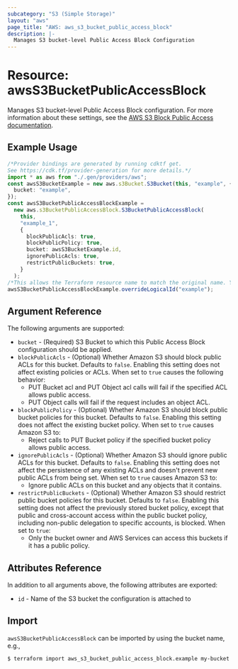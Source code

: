 ```yaml
---
subcategory: "S3 (Simple Storage)"
layout: "aws"
page_title: "AWS: aws_s3_bucket_public_access_block"
description: |-
  Manages S3 bucket-level Public Access Block Configuration
---
```


# Resource: awsS3BucketPublicAccessBlock

Manages S3 bucket-level Public Access Block configuration. For more information about these settings, see the [AWS S3 Block Public Access documentation](https://docs.aws.amazon.com/AmazonS3/latest/dev/access-control-block-public-access.html).

## Example Usage

```typescript
/*Provider bindings are generated by running cdktf get.
See https://cdk.tf/provider-generation for more details.*/
import * as aws from "./.gen/providers/aws";
const awsS3BucketExample = new aws.s3Bucket.S3Bucket(this, "example", {
  bucket: "example",
});
const awsS3BucketPublicAccessBlockExample =
  new aws.s3BucketPublicAccessBlock.S3BucketPublicAccessBlock(
    this,
    "example_1",
    {
      blockPublicAcls: true,
      blockPublicPolicy: true,
      bucket: awsS3BucketExample.id,
      ignorePublicAcls: true,
      restrictPublicBuckets: true,
    }
  );
/*This allows the Terraform resource name to match the original name. You can remove the call if you don't need them to match.*/
awsS3BucketPublicAccessBlockExample.overrideLogicalId("example");

```

## Argument Reference

The following arguments are supported:

* `bucket` - (Required) S3 Bucket to which this Public Access Block configuration should be applied.
* `blockPublicAcls` - (Optional) Whether Amazon S3 should block public ACLs for this bucket. Defaults to `false`. Enabling this setting does not affect existing policies or ACLs. When set to `true` causes the following behavior:
  * PUT Bucket acl and PUT Object acl calls will fail if the specified ACL allows public access.
  * PUT Object calls will fail if the request includes an object ACL.
* `blockPublicPolicy` - (Optional) Whether Amazon S3 should block public bucket policies for this bucket. Defaults to `false`. Enabling this setting does not affect the existing bucket policy. When set to `true` causes Amazon S3 to:
  * Reject calls to PUT Bucket policy if the specified bucket policy allows public access.
* `ignorePublicAcls` - (Optional) Whether Amazon S3 should ignore public ACLs for this bucket. Defaults to `false`. Enabling this setting does not affect the persistence of any existing ACLs and doesn't prevent new public ACLs from being set. When set to `true` causes Amazon S3 to:
  * Ignore public ACLs on this bucket and any objects that it contains.
* `restrictPublicBuckets` - (Optional) Whether Amazon S3 should restrict public bucket policies for this bucket. Defaults to `false`. Enabling this setting does not affect the previously stored bucket policy, except that public and cross-account access within the public bucket policy, including non-public delegation to specific accounts, is blocked. When set to `true`:
  * Only the bucket owner and AWS Services can access this buckets if it has a public policy.

## Attributes Reference

In addition to all arguments above, the following attributes are exported:

* `id` - Name of the S3 bucket the configuration is attached to

## Import

`awsS3BucketPublicAccessBlock` can be imported by using the bucket name, e.g.,

```console
$ terraform import aws_s3_bucket_public_access_block.example my-bucket
```
